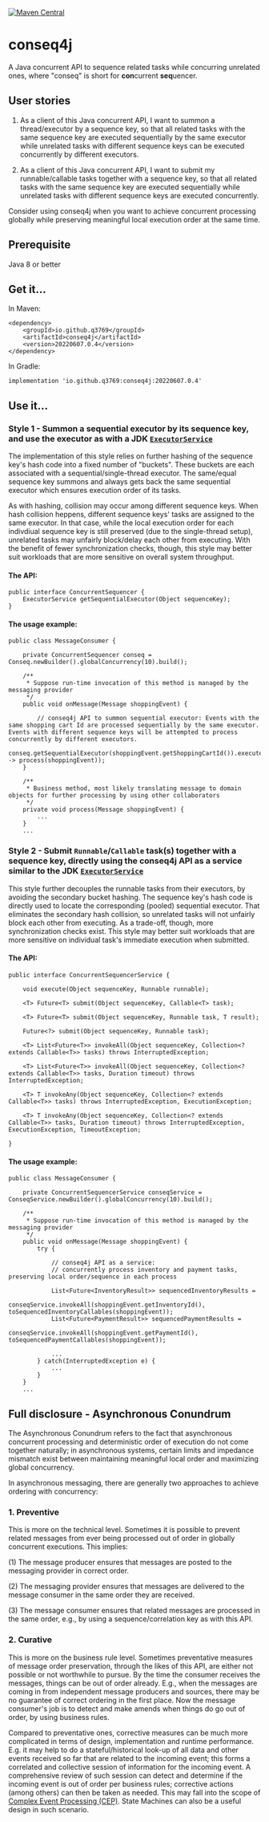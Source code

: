 [![Maven Central](https://img.shields.io/maven-central/v/io.github.q3769/conseq4j.svg?label=Maven%20Central)](https://search.maven.org/search?q=g:%22io.github.q3769%22%20AND%20a:%22conseq4j%22)

# conseq4j

A Java concurrent API to sequence related tasks while concurring unrelated ones, where "conseq" is short for
**con**current **seq**uencer.

## User stories

1. As a client of this Java concurrent API, I want to summon a thread/executor by a sequence key, so that all related
   tasks with the same sequence key are executed sequentially by the same executor while unrelated tasks with different
   sequence keys can be executed concurrently by different executors.

2. As a client of this Java concurrent API, I want to submit my runnable/callable tasks together with a sequence key,
   so that all related tasks with the same sequence key are executed sequentially while unrelated tasks with different
   sequence keys are executed concurrently.

Consider using conseq4j when you want to achieve concurrent processing globally while preserving meaningful local
execution order at the same time.

## Prerequisite

Java 8 or better

## Get it...

In Maven:

```
<dependency>
    <groupId>io.github.q3769</groupId>
    <artifactId>conseq4j</artifactId>
    <version>20220607.0.4</version>
</dependency>
```

In Gradle:

```
implementation 'io.github.q3769:conseq4j:20220607.0.4'
```

## Use it...

### Style 1 - Summon a sequential executor by its sequence key, and use the executor as with a JDK [`ExecutorService`](https://docs.oracle.com/javase/8/docs/api/java/util/concurrent/ExecutorService.html)

The implementation of this style relies on further hashing of the sequence key's hash code into a fixed number of
"buckets". These buckets are each associated with a sequential/single-thread executor. The same/equal sequence key
summons and always gets back the same sequential executor which ensures execution order of its tasks. 

As with hashing, collision may occur among different sequence keys. When hash collision heppens, different sequence 
keys' tasks are assigned to the same executor. In that case, while the local execution order for each indivdiual 
sequence key is still preserved (due to the single-thread setup), unrelated tasks may unfairly block/delay each other
from executing. With the benefit of fewer synchronization checks, though, this style may better suit workloads that 
are more sensitive on overall system throughput.

#### The API:

```
public interface ConcurrentSequencer {
    ExecutorService getSequentialExecutor(Object sequenceKey);
}
```

#### The usage example:

```
public class MessageConsumer {

    private ConcurrentSequencer conseq = Conseq.newBuilder().globalConcurrency(10).build();
    
    /**
     * Suppose run-time invocation of this method is managed by the messaging provider
     */
    public void onMessage(Message shoppingEvent) {
    
        // conseq4j API to summon sequential executor: Events with the same shopping cart Id are processed sequentially by the same executor. Events with different sequence keys will be attempted to process concurrently by different executors.
        conseq.getSequentialExecutor(shoppingEvent.getShoppingCartId()).execute(() -> process(shoppingEvent)); 
    }
    
    /**
     * Business method, most likely translating message to domain objects for further processing by using other collaborators 
     */
    private void process(Message shoppingEvent) {
        ...
    }
    ...
```

### Style 2 - Submit `Runnable`/`Callable` task(s) together with a sequence key, directly using the conseq4j API as a service similar to the JDK [`ExecutorService`](https://docs.oracle.com/javase/8/docs/api/java/util/concurrent/ExecutorService.html)

This style further decouples the runnable tasks from their executors, by avoiding the secondary bucket hashing. The
sequence key's hash code is directly used to locate the corresponding (pooled) sequential executor. That eliminates the
secondary hash collision, so unrelated tasks will not unfairly block each other from executing. As a trade-off, though,
more synchronization checks exist. This style may better suit workloads that are more sensitive on individual task's
immediate execution when submitted.

#### The API:

```
public interface ConcurrentSequencerService {

    void execute(Object sequenceKey, Runnable runnable);

    <T> Future<T> submit(Object sequenceKey, Callable<T> task);

    <T> Future<T> submit(Object sequenceKey, Runnable task, T result);

    Future<?> submit(Object sequenceKey, Runnable task);

    <T> List<Future<T>> invokeAll(Object sequenceKey, Collection<? extends Callable<T>> tasks) throws InterruptedException;

    <T> List<Future<T>> invokeAll(Object sequenceKey, Collection<? extends Callable<T>> tasks, Duration timeout) throws InterruptedException;

    <T> T invokeAny(Object sequenceKey, Collection<? extends Callable<T>> tasks) throws InterruptedException, ExecutionException;

    <T> T invokeAny(Object sequenceKey, Collection<? extends Callable<T>> tasks, Duration timeout) throws InterruptedException, ExecutionException, TimeoutException;

}
```

#### The usage example:

```
public class MessageConsumer {

    private ConcurrentSequencerService conseqService = ConseqService.newBuilder().globalConcurrency(10).build();
    
    /**
     * Suppose run-time invocation of this method is managed by the messaging provider
     */
    public void onMessage(Message shoppingEvent) {
        try {
                
            // conseq4j API as a service: 
            // concurrently process inventory and payment tasks, preserving local order/sequence in each process
            
            List<Future<InventoryResult>> sequencedInventoryResults = 
                    conseqService.invokeAll(shoppingEvent.getInventoryId(), toSequencedInventoryCallables(shoppingEvent));
            List<Future<PaymentResult>> sequencedPaymentResults = 
                    conseqService.invokeAll(shoppingEvent.getPaymentId(), toSequencedPaymentCallables(shoppingEvent));

            ...          
        } catch(InterruptedException e) {
            ...
        }
    }
    ...
```

## Full disclosure - Asynchronous Conundrum

The Asynchronous Conundrum refers to the fact that asynchronous concurrent processing and deterministic order of
execution do not come together naturally; in asynchronous systems, certain limits and impedance mismatch exist between
maintaining meaningful local order and maximizing global concurrency.

In asynchronous messaging, there are generally two approaches to achieve ordering with concurrency:

### 1. Preventive

This is more on the technical level. Sometimes it is possible to prevent related messages from ever being processed out
of order in globally concurrent executions. This implies:

(1) The message producer ensures that messages are posted to the messaging provider in correct order.

(2) The messaging provider ensures that messages are delivered to the message consumer in the same order they are
received.

(3) The message consumer ensures that related messages are processed in the same order, e.g., by using a
sequence/correlation key as with this API.

### 2. Curative

This is more on the business rule level. Sometimes preventative measures of message order preservation, through the
likes of this API, are either not possible or not worthwhile to pursue. By the time the consumer receives the messages,
things can be out of order already. E.g., when the messages are coming in from independent message producers and
sources, there may be no guarantee of correct ordering in the first place. Now the message consumer's job is to detect
and make amends when things do go out of order, by using business rules.

Compared to preventative ones, corrective measures can be much more complicated in terms of design, implementation
and runtime performance. E.g. it may help to do a stateful/historical look-up of all data and other events received
so far that are related to the incoming event; this forms a correlated and collective session of information for
the incoming event. A comprehensive review of such session can detect and determine if the incoming event is out of
order per business rules; corrective actions (among others) can then be taken as needed. This may fall into the scope
of [Complex Event Processing (CEP)](https://en.wikipedia.org/wiki/Complex_event_processing). State Machines can also
be a useful design in such scenario.
